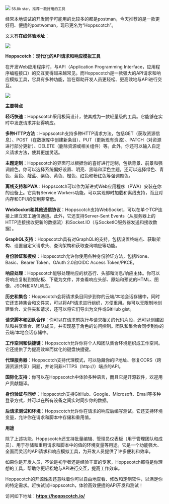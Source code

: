 <img src="/assets/image/231018-postman替代品-1.png" style="max-width: 70%; height: auto;">
<small>55.8k star，推荐一款好用的工具</small>


经常本地调试的开发同学可能用的比较多的都是postman，今天推荐的是一款更好用、便捷的postwoman，现已更名为“Hoppscotch”。

文末有**在线体验地址**：

![](/assets/image/231018-postman替代品-1.png)


**Hoppscotch：现代化的API请求和响应模拟工具**

在开发Web应用程序时，与API（Application Programming Interface，应用程序编程接口）的交互变得越来越常见。而Hoppscotch是一款强大的API请求和响应模拟工具，它具有多种功能，旨在帮助开发人员更轻松、更高效地与API进行交互。


![](/assets/image/231018-postman替代品-2.png)


**主要特点**

**轻巧快速**：Hoppscotch采用极简设计，使其成为一款轻量级的工具。它能够在实时中发送请求并获得响应。

**多种HTTP方法**：Hoppscotch支持多种HTTP请求方法，包括GET（获取资源信息）、POST（在数据库中创建新条目）、PUT（更新现有资源）、PATCH（对资源进行部分更新）、DELETE（删除资源或相关组件）等。此外，你还可以输入自定义请求方法，使其更加灵活。

**主题定制**：Hoppscotch的界面可以根据你的喜好进行定制，包括背景、前景和强调颜色。你可以选择系统偏好设置、明亮、黑暗和深色主题，还可以选择绿色、青色、蓝色、靛蓝、紫色、黄色、橙色、红色和粉红色等强调颜色。

**离线支持和PWA**：Hoppscotch可以作为渐进式Web应用程序（PWA）安装在你的设备上。它具有Service Workers功能，可以实现即时加载和离线支持，而且对内存和CPU的使用非常低。

**WebSocket和其他通信协议**：Hoppscotch支持WebSocket，可以在单个TCP连接上建立双工通信通道。此外，它还支持Server-Sent Events（从服务器上的HTTP连接接收更新的数据流）和Socket.IO（与SocketIO服务器发送和接收数据）。

**GraphQL支持**：Hoppscotch具有对GraphQL的支持，包括设置终端点、获取架构、设置自定义请求头、查询架构和获取查询响应等功能。

**身份验证和授权**：Hoppscotch允许你使用各种身份验证方法，包括None、Basic、Bearer Token、OAuth 2.0和OIDC Access Token/PKCE。

**响应处理**：Hoppscotch能够处理响应的状态行、头部和消息/响应主体。你可以将响应复制到剪贴板、下载为文件，并查看响应头部、原始和预览的HTML、图像、JSON和XML响应。

**历史和集合**：Hoppscotch会将请求条目同步到你的云端/本地会话存储中，同时它还支持集合和文件夹，可以将API请求进行组织，方便重用。你可以无限制地创建集合、文件夹和请求，还可以将它们导出为文件或GitHub gist。

**请求脚本和团队合作**：你可以在请求前执行与请求相关的代码片段，还可以创建团队和共享集合、团队成员，并实现基于角色的访问控制。团队和集合会同步到你的云端/本地会话存储中。

**工作空间和快捷键**：Hoppscotch允许你将个人和团队集合环境组织成工作空间。它还提供了为提高效率而优化的键盘快捷键。

**代理服务器**：Hoppscotch支持代理模式，可以隐藏你的IP地址、修复CORS（跨源资源共享）问题，并访问非HTTPS（http://）端点的API。

**国际化支持**：你可以在Hoppscotch中体验多种语言，而且它是开源软件，欢迎用户贡献翻译。

**身份验证与同步**：Hoppscotch支持GitHub、Google、Microsoft、Email等多种登录方式，并可以在所有设备之间实时同步你的数据。

**后请求测试和环境**：Hoppscotch允许你在请求的响应后编写测试。它还支持环境变量，允许你在请求和脚本中存储和重用值。

**用途**

除了上述功能，Hoppscotch还支持批量编辑、管理员仪表板（用于管理团队和成员）、用于存储和重用请求和脚本中的值的环境变量等用途。它是一个功能强大、全面而灵活的API请求和响应模拟工具，为开发人员提供了许多便利和效率。

如果你是开发人员，不论是初学者还是经验丰富的专家，Hoppscotch都将是你理想的工具，帮助你更轻松地与API进行交互，提高工作效率。

Hoppscotch的开源性质还意味着你可以自由地查看、修改和定制软件，以满足你的特定需求。赶快试试Hoppscotch，体验高效便捷的API开发和测试！

访问如下地址：**https://hoppscotch.io/**